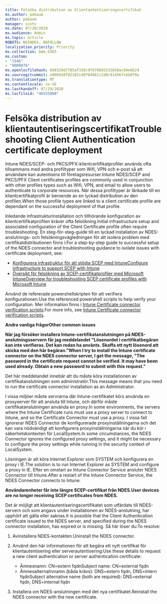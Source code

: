 ```yaml
---
title: Felsöka distribution av klientautentiseringscertifikat
ms.author: pebaum
author: pebaum
manager: scotv
ms.date: 07/28/2020
ms.audience: Admin
ms.topic: article
ROBOTS: NOINDEX, NOFOLLOW
localization_priority: Priority
ms.collection: Adm_O365
ms.custom:
- "1546"
- "9000076"
ms.openlocfilehash: 698329d7705af320c9f679b92532b58ac84e6624
ms.sourcegitcommit: e90b918f02102cd9764881c2d8c914567c6b070e
ms.translationtype: MT
ms.contentlocale: sv-SE
ms.lasthandoff: 07/29/2020
ms.locfileid: "46555808"
---
```

# <a name="troubleshooting-client-authentication-certificate-deployment"></a><span data-ttu-id="1fbe6-102">Felsöka distribution av klientautentiseringscertifikat</span><span class="sxs-lookup"><span data-stu-id="1fbe6-102">Troubleshooting Client Authentication certificate deployment</span></span>

<span data-ttu-id="1fbe6-103">Intune NDES/SCEP- och PKCS/PFX-klientcertifikatprofiler används ofta tillsammans med andra profiltyper som Wifi, VPN och e-post så att användare kan autentisera till företagsresurser.</span><span class="sxs-lookup"><span data-stu-id="1fbe6-103">Intune NDES/SCEP and PKCS/PFX Client certificates profiles are commonly used in conjunction with other profiles types such as Wifi, VPN, and email to allow users to authenticate to corporate resources.</span></span> <span data-ttu-id="1fbe6-104">När dessa profiltyper är länkade till en klientcertifikatprofil är beroende av en lyckad distribution av den profilen.</span><span class="sxs-lookup"><span data-stu-id="1fbe6-104">When those profile types are linked to a client certificate profile are dependant on the successful deployment of that profile.</span></span>

<span data-ttu-id="1fbe6-105">Inledande infrastrukturinstallation och tillhörande konfiguration av klientcertifikatprofilen kräver ofta felsökning.</span><span class="sxs-lookup"><span data-stu-id="1fbe6-105">Initial infrastructure setup and associated configuration of the Client Certificate profile often require troubleshooting.</span></span> <span data-ttu-id="1fbe6-106">En steg-för-steg-guide till en lyckad installation av NDES-anslutnings- och felsökningsvägledningen för att isolera problem med certifikatdistributionen finns i:</span><span class="sxs-lookup"><span data-stu-id="1fbe6-106">For a step-by-step guide to successful setup of the NDES connector and troubleshooting guidance to isolate issues with certificate deployment, see:</span></span> 

- [<span data-ttu-id="1fbe6-107">Konfigurera infrastruktur för att stödja SCEP med Intune</span><span class="sxs-lookup"><span data-stu-id="1fbe6-107">Configure infrastructure to support SCEP with Intune</span></span>](https://support.microsoft.com/help/4459540/troubleshoot-ndes-configuration-for-use-with-intune)
- [<span data-ttu-id="1fbe6-108">Översikt för felsökning av SCEP-certifikatprofiler med Microsoft Intune</span><span class="sxs-lookup"><span data-stu-id="1fbe6-108">Overview for troubleshooting SCEP certificate profiles with Microsoft Intune</span></span>](https://support.microsoft.com/help/4457481/troubleshooting-scep-certificate-profile-deployment-in-intune)

<span data-ttu-id="1fbe6-109">Använd de refererade powershellskripten för att verifiera konfigurationen.</span><span class="sxs-lookup"><span data-stu-id="1fbe6-109">Use the referenced powershell scripts to help verify your configuration.</span></span> <span data-ttu-id="1fbe6-110">Mer information finns i [Intune Certificate connector verification scripts](https://github.com/microsoftgraph/powershell-intune-samples/tree/master/CertificationAuthority).</span><span class="sxs-lookup"><span data-stu-id="1fbe6-110">For more info, see [Intune Certificate connector verification scripts](https://github.com/microsoftgraph/powershell-intune-samples/tree/master/CertificationAuthority).</span></span>

  
<span data-ttu-id="1fbe6-111">**Andra vanliga frågor**</span><span class="sxs-lookup"><span data-stu-id="1fbe6-111">**Other common issues**</span></span>

<span data-ttu-id="1fbe6-112">**När jag försöker installera Intune-certifikatanslutningen på NDES-anslutningsservern får jag meddelandet "Lösenordet i certifikatbegäran kan inte verifieras. Det kan redan ha använts. Skaffa ett nytt lösenord att skicka med den här begäran."**</span><span class="sxs-lookup"><span data-stu-id="1fbe6-112">**When I try to install the Intune certificate connector on the NDES connector server, I get the message, "The password in the certificate request cannot be verified. It may have been used already. Obtain a new password to submit with this request."**</span></span>  

<span data-ttu-id="1fbe6-113">Det här meddelandet innebär att du måste köra installationen av certifikatanslutningen som administratör.</span><span class="sxs-lookup"><span data-stu-id="1fbe6-113">This message means that you need to run the certificate connector installation as an Administrator.</span></span>

<span data-ttu-id="1fbe6-114">I vissa miljöer måste servrarna där Intune-certifikatet körs använda en proxyserver för att ansluta till Intune, och därför måste certifikatanslutningen använda en proxy.</span><span class="sxs-lookup"><span data-stu-id="1fbe6-114">In some environments, the servers where the Intune Certificate runs must use a proxy server to connect to Intune, and so the Certificate Connector must use a proxy.</span></span> <span data-ttu-id="1fbe6-115">I vissa fall ignorerar NDES Connector de konfigurerade proxyinställningarna och det kan vara nödvändigt att konfigurera proxyinställningarna när du kör i säkerhetskontexten för LocalSystem.</span><span class="sxs-lookup"><span data-stu-id="1fbe6-115">In some circumstances, the NDES Connector ignores the configured proxy settings, and it might be necessary to configure the proxy settings while running in the security context of LocalSystem.</span></span> 
 
<span data-ttu-id="1fbe6-116">Lösningen är att köra Internet Explorer som SYSTEM och konfigurera en proxy i IE.</span><span class="sxs-lookup"><span data-stu-id="1fbe6-116">The solution is to run Internet Explorer as SYSTEM and configure a proxy in IE.</span></span> <span data-ttu-id="1fbe6-117">Efter en omstart av Intune Connector Service ansluter NDES Connector till Intune.</span><span class="sxs-lookup"><span data-stu-id="1fbe6-117">After a restart of the Intune Connector Service, the NDES Connector connects to Intune.</span></span>

<span data-ttu-id="1fbe6-118">**Användarenheter får inte längre SCEP-certifikat från NDES.**</span><span class="sxs-lookup"><span data-stu-id="1fbe6-118">**User devices are no longer receiving SCEP certificates from NDES.**</span></span>

<span data-ttu-id="1fbe6-119">Det är möjligt att klientautentiseringscertifikatet som utfärdats till NDES-servern och som angavs under installationen av NDES-anslutning, har upphört att gälla eller saknas.</span><span class="sxs-lookup"><span data-stu-id="1fbe6-119">It is possible that the Client Authentication certificate issued to the NDES server, and specified during the NDES connector installation, has expired or is missing.</span></span> <span data-ttu-id="1fbe6-120">Så här löser du:</span><span class="sxs-lookup"><span data-stu-id="1fbe6-120">To resolve:</span></span> 
 
1. <span data-ttu-id="1fbe6-121">Avinstallera NDES-kontakten.</span><span class="sxs-lookup"><span data-stu-id="1fbe6-121">Uninstall the NDES connector.</span></span>  
2. <span data-ttu-id="1fbe6-122">Använd den här informationen för att begära ett nytt certifikat för klientautentisering eller serverautentisering:</span><span class="sxs-lookup"><span data-stu-id="1fbe6-122">Use these details to request a new client authentication or server authentication certificate:</span></span> 
 
    - <span data-ttu-id="1fbe6-123">Ämnesnamn: CN=extern fqdn</span><span class="sxs-lookup"><span data-stu-id="1fbe6-123">Subject name: CN=external fqdn</span></span>  
    - <span data-ttu-id="1fbe6-124">Ämnesalternativnamn (båda krävs): DNS=extern fqdn, DNS=intern fqdn</span><span class="sxs-lookup"><span data-stu-id="1fbe6-124">Subject alternative name (both are required): DNS=external fqdn, DNS=internal fqdn</span></span> 
 
3. <span data-ttu-id="1fbe6-125">Installera om NDES-anslutningen med det nya certifikatet.</span><span class="sxs-lookup"><span data-stu-id="1fbe6-125">Reinstall the NDES connector with the new certificate.</span></span>